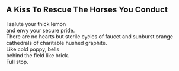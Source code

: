 A Kiss To Rescue The Horses You Conduct
---------------------------------------
I salute your thick lemon  
and envy your secure pride.  
There are no hearts but sterile cycles of faucet and sunburst orange  
cathedrals of charitable hushed graphite.  
Like cold poppy, bells  
behind the field like brick.  
Full stop.  
